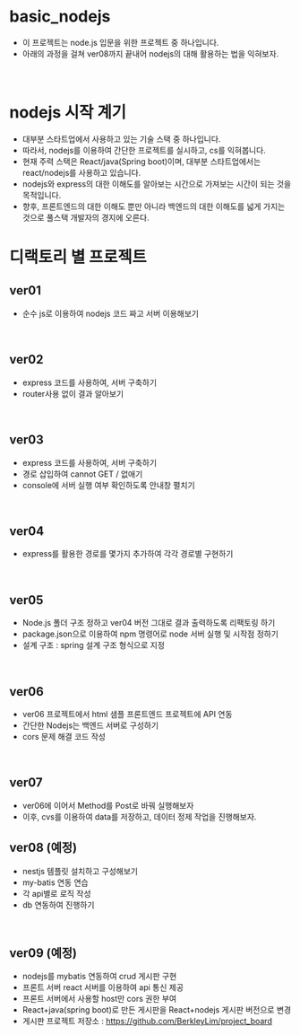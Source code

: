 # basic_nodejs
- 이 프로젝트는 node.js 입문을 위한 프로젝트 중 하나입니다.
- 아래의 과정을 걸쳐 ver08까지 끝내어 nodejs의 대해 활용하는 법을 익혀보자.
<br/><br/><br/>

# nodejs 시작 계기
- 대부분 스타트업에서 사용하고 있는 기술 스택 중 하나입니다.
- 따라서, nodejs를 이용하여 간단한 프로젝트를 실시하고, cs를 익혀봅니다.
- 현재 주력 스택은 React/java(Spring boot)이며, 대부분 스타트업에서는 react/nodejs를 사용하고 있습니다.
- nodejs와 express의 대한 이해도를 알아보는 시간으로 가져보는 시간이 되는 것을 목적입니다.
- 향후, 프론트엔드의 대한 이해도 뿐만 아니라 백엔드의 대한 이해도를 넓게 가지는 것으로 풀스택 개발자의 경지에 오른다.

# 디랙토리 별 프로젝트

## ver01
- 순수 js로 이용하여 nodejs 코드 짜고 서버 이용해보기
<br/>

## ver02
- express 코드를 사용하여, 서버 구축하기
- router사용 없이 결과 알아보기
<br/>

## ver03
- express 코드를 사용하여, 서버 구축하기
- 경로 삽입하여 cannot GET / 없애기
- console에 서버 실행 여부 확인하도록 안내창 펼치기
<br/>

## ver04
- express를 활용한 경로를 몇가지 추가하여 각각 경로별 구현하기
<br/>

## ver05
- Node.js 폴더 구조 정하고 ver04 버전 그대로 결과 출력하도록 리팩토링 하기
- package.json으로 이용하여 npm 명령어로 node 서버 실행 및 시작점 정하기
- 설계 구조 : spring 설계 구조 형식으로 지정
<br/>


## ver06
- ver06 프로젝트에서 html 샘플 프론트엔드 프로젝트에 API 연동
- 간단한 Nodejs는 백엔드 서버로 구성하기
- cors 문제 해결 코드 작성
<br/>


## ver07 
- ver06에 이어서 Method를 Post로 바꿔 실행해보자
- 이후, cvs를 이용하여 data를 저장하고, 데이터 정제 작업을 진행해보자.


## ver08 (예정)
- nestjs 템플릿 설치하고 구성해보기
- my-batis 연동 연습
- 각 api별로 로직 작성
- db 연동하여 진행하기
<br/>

## ver09 (예정)
- nodejs를 mybatis 연동하여 crud 게시판 구현
- 프론트 서버 react 서버를 이용하여 api 통신 제공
- 프론트 서버에서 사용할 host만 cors 권한 부여
- React+java(spring boot)로 만든 게시판을 React+nodejs 게시판 버전으로 변경
- 게시판 프로젝트 저장소 : https://github.com/BerkleyLim/project_board